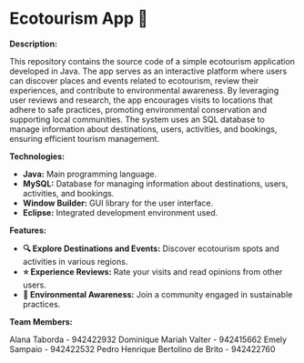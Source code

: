 # Ecotourism App 🌿

**Description:**

This repository contains the source code of a simple ecotourism application developed in Java. The app serves as an interactive platform where users can discover places and events related to ecotourism, review their experiences, and contribute to environmental awareness. By leveraging user reviews and research, the app encourages visits to locations that adhere to safe practices, promoting environmental conservation and supporting local communities. The system uses an SQL database to manage information about destinations, users, activities, and bookings, ensuring efficient tourism management.

**Technologies:**

* **Java:** Main programming language.
* **MySQL:** Database for managing information about destinations, users, activities, and bookings.
* **Window Builder:** GUI library for the user interface.
* **Eclipse:** Integrated development environment used.

**Features:**

* **🔍 Explore Destinations and Events:** Discover ecotourism spots and activities in various regions.
* **⭐ Experience Reviews:** Rate your visits and read opinions from other users.
* **🌱 Environmental Awareness:** Join a community engaged in sustainable practices.

**Team Members:**

Alana Taborda - 942422932 Dominique Mariah Valter - 942415662 Emely Sampaio - 942422532 Pedro Henrique Bertolino de Brito - 942422760
